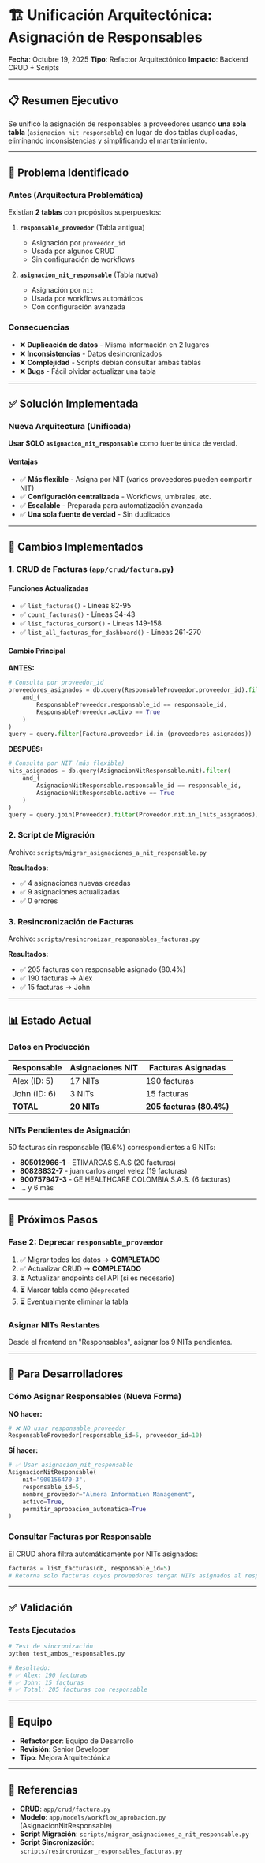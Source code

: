 # 🏗️ Unificación Arquitectónica: Asignación de Responsables

**Fecha**: Octubre 19, 2025
**Tipo**: Refactor Arquitectónico
**Impacto**: Backend CRUD + Scripts

---

## 📋 Resumen Ejecutivo

Se unificó la asignación de responsables a proveedores usando **una sola tabla** (`asignacion_nit_responsable`) en lugar de dos tablas duplicadas, eliminando inconsistencias y simplificando el mantenimiento.

---

## 🔴 Problema Identificado

### Antes (Arquitectura Problemática)

Existían **2 tablas** con propósitos superpuestos:

1. **`responsable_proveedor`** (Tabla antigua)
   - Asignación por `proveedor_id`
   - Usada por algunos CRUD
   - Sin configuración de workflows

2. **`asignacion_nit_responsable`** (Tabla nueva)
   - Asignación por `nit`
   - Usada por workflows automáticos
   - Con configuración avanzada

### Consecuencias

- ❌ **Duplicación de datos** - Misma información en 2 lugares
- ❌ **Inconsistencias** - Datos desincronizados
- ❌ **Complejidad** - Scripts debían consultar ambas tablas
- ❌ **Bugs** - Fácil olvidar actualizar una tabla

---

## ✅ Solución Implementada

### Nueva Arquitectura (Unificada)

**Usar SOLO `asignacion_nit_responsable`** como fuente única de verdad.

#### Ventajas

- ✅ **Más flexible** - Asigna por NIT (varios proveedores pueden compartir NIT)
- ✅ **Configuración centralizada** - Workflows, umbrales, etc.
- ✅ **Escalable** - Preparada para automatización avanzada
- ✅ **Una sola fuente de verdad** - Sin duplicados

---

## 🔧 Cambios Implementados

### 1. **CRUD de Facturas** (`app/crud/factura.py`)

#### Funciones Actualizadas

- ✅ `list_facturas()` - Líneas 82-95
- ✅ `count_facturas()` - Líneas 34-43
- ✅ `list_facturas_cursor()` - Líneas 149-158
- ✅ `list_all_facturas_for_dashboard()` - Líneas 261-270

#### Cambio Principal

**ANTES:**
```python
# Consulta por proveedor_id
proveedores_asignados = db.query(ResponsableProveedor.proveedor_id).filter(
    and_(
        ResponsableProveedor.responsable_id == responsable_id,
        ResponsableProveedor.activo == True
    )
)
query = query.filter(Factura.proveedor_id.in_(proveedores_asignados))
```

**DESPUÉS:**
```python
# Consulta por NIT (más flexible)
nits_asignados = db.query(AsignacionNitResponsable.nit).filter(
    and_(
        AsignacionNitResponsable.responsable_id == responsable_id,
        AsignacionNitResponsable.activo == True
    )
)
query = query.join(Proveedor).filter(Proveedor.nit.in_(nits_asignados))
```

### 2. **Script de Migración**

Archivo: `scripts/migrar_asignaciones_a_nit_responsable.py`

**Resultados:**
- ✅ 4 asignaciones nuevas creadas
- ✅ 9 asignaciones actualizadas
- ✅ 0 errores

### 3. **Resincronización de Facturas**

Archivo: `scripts/resincronizar_responsables_facturas.py`

**Resultados:**
- ✅ 205 facturas con responsable asignado (80.4%)
- ✅ 190 facturas → Alex
- ✅ 15 facturas → John

---

## 📊 Estado Actual

### Datos en Producción

| Responsable | Asignaciones NIT | Facturas Asignadas |
|-------------|------------------|-------------------|
| Alex (ID: 5) | 17 NITs | 190 facturas |
| John (ID: 6) | 3 NITs | 15 facturas |
| **TOTAL** | **20 NITs** | **205 facturas (80.4%)** |

### NITs Pendientes de Asignación

50 facturas sin responsable (19.6%) correspondientes a 9 NITs:

- **805012966-1** - ETIMARCAS S.A.S (20 facturas)
- **80828832-7** - juan carlos angel velez (19 facturas)
- **900757947-3** - GE HEALTHCARE COLOMBIA S.A.S. (6 facturas)
- ... y 6 más

---

## 🚀 Próximos Pasos

### Fase 2: Deprecar `responsable_proveedor`

1. ✅ Migrar todos los datos → **COMPLETADO**
2. ✅ Actualizar CRUD → **COMPLETADO**
3. ⏳ Actualizar endpoints del API (si es necesario)
4. ⏳ Marcar tabla como `@deprecated`
5. ⏳ Eventualmente eliminar la tabla

### Asignar NITs Restantes

Desde el frontend en "Responsables", asignar los 9 NITs pendientes.

---

## 📖 Para Desarrolladores

### Cómo Asignar Responsables (Nueva Forma)

**NO hacer:**
```python
# ❌ NO usar responsable_proveedor
ResponsableProveedor(responsable_id=5, proveedor_id=10)
```

**SÍ hacer:**
```python
# ✅ Usar asignacion_nit_responsable
AsignacionNitResponsable(
    nit="900156470-3",
    responsable_id=5,
    nombre_proveedor="Almera Information Management",
    activo=True,
    permitir_aprobacion_automatica=True
)
```

### Consultar Facturas por Responsable

El CRUD ahora filtra automáticamente por NITs asignados:

```python
facturas = list_facturas(db, responsable_id=5)
# Retorna solo facturas cuyos proveedores tengan NITs asignados al responsable 5
```

---

## ✅ Validación

### Tests Ejecutados

```bash
# Test de sincronización
python test_ambos_responsables.py

# Resultado:
# ✅ Alex: 190 facturas
# ✅ John: 15 facturas
# ✅ Total: 205 facturas con responsable
```

---

## 👥 Equipo

- **Refactor por**: Equipo de Desarrollo
- **Revisión**: Senior Developer
- **Tipo**: Mejora Arquitectónica

---

## 📌 Referencias

- **CRUD**: `app/crud/factura.py`
- **Modelo**: `app/models/workflow_aprobacion.py` (AsignacionNitResponsable)
- **Script Migración**: `scripts/migrar_asignaciones_a_nit_responsable.py`
- **Script Sincronización**: `scripts/resincronizar_responsables_facturas.py`
